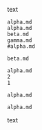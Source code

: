 text

```include
alpha.md
alpha.md
beta.md
gamma.md
#alpha.md
```
```include
beta.md
```
```cropped
alpha.md
2
1
```

```include-indented
alpha.md
```

```{ .include header-change=2 }
alpha.md
```

text
